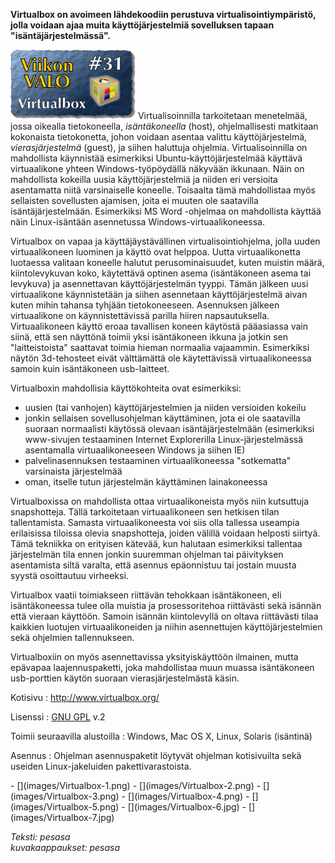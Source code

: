 <!--
Title: Virtualbox
Week: 1x31
Number: 31
Date: 2011/07/31
Pageimage: valo31-Virtualbox.png
Tags: Windows,Mac OS X,Linux,Solaris,Virtualisointi,Järjestelmä
-->

**Virtualbox on avoimeen lähdekoodiin perustuva virtualisointiympäristö,
jolla voidaan ajaa muita käyttöjärjestelmiä sovelluksen tapaan
"isäntäjärjestelmässä".**

![](images/valo31-Virtualbox.png "fig:valo31-Virtualbox.png") Virtualisoinnilla
tarkoitetaan menetelmää, jossa oikealla tietokoneella, *isäntäkoneella*
(host), ohjelmallisesti matkitaan kokonaista tietokonetta, johon voidaan
asentaa valittu käyttöjärjestelmä, *vierasjärjestelmä* (guest), ja
siihen haluttuja ohjelmia. Virtualisoinnilla on mahdollista käynnistää
esimerkiksi Ubuntu-käyttöjärjestelmää käyttävä virtuaalikone yhteen
Windows-työpöydällä näkyvään ikkunaan. Näin on mahdollista kokeilla
uusia käyttöjärjestelmiä ja niiden eri versioita asentamatta niitä
varsinaiselle koneelle. Toisaalta tämä mahdollistaa myös sellaisten
sovellusten ajamisen, joita ei muuten ole saatavilla
isäntäjärjestelmään. Esimerkiksi MS Word -ohjelmaa on mahdollista
käyttää näin Linux-isäntään asennetussa Windows-virtuaalikoneessa.

Virtualbox on vapaa ja käyttäjäystävällinen virtualisointiohjelma, jolla
uuden virtuaalikoneen luominen ja käyttö ovat helppoa. Uutta
virtuaalikonetta luotaessa valitaan koneelle halutut perusominaisuudet,
kuten muistin määrä, kiintolevykuvan koko, käytettävä optinen asema
(isäntäkoneen asema tai levykuva) ja asennettavan käyttöjärjestelmän
tyyppi. Tämän jälkeen uusi virtuaalikone käynnistetään ja siihen
asennetaan käyttöjärjestelmä aivan kuten mihin tahansa tyhjään
tietokoneeseen. Asennuksen jälkeen virtuaalikone on käynnistettävissä
parilla hiiren napsautuksella. Virtuaalikoneen käyttö eroaa tavallisen
koneen käytöstä pääasiassa vain siinä, että sen näyttönä toimii yksi
isäntäkoneen ikkuna ja jotkin sen "laitteistoista" saattavat toimia
hieman normaalia vajaammin. Esimerkiksi näytön 3d-tehosteet eivät
välttämättä ole käytettävissä virtuaalikoneessa samoin kuin isäntäkoneen
usb-laitteet.

Virtualboxin mahdollisia käyttökohteita ovat esimerkiksi:

-   uusien (tai vanhojen) käyttöjärjestelmien ja niiden versioiden
    kokeilu
-   jonkin sellaisen sovellusohjelman käyttäminen, jota ei ole
    saatavilla suoraan normaalisti käytössä olevaan isäntäjärjestelmään
    (esimerkiksi www-sivujen testaaminen Internet Explorerilla
    Linux-järjestelmässä asentamalla virtuaalikoneeseen Windows ja
    siihen IE)
-   palvelinasennuksen testaaminen virtuaalikoneessa "sotkematta"
    varsinaista järjestelmää
-   oman, itselle tutun järjestelmän käyttäminen lainakoneessa

Virtualboxissa on mahdollista ottaa virtuaalikoneista myös niin
kutsuttuja snapshotteja. Tällä tarkoitetaan virtuaalikoneen sen hetkisen
tilan tallentamista. Samasta virtuaalikoneesta voi siis olla tallessa
useampia erilaisissa tiloissa olevia snapshotteja, joiden välillä
voidaan helposti siirtyä. Tämä tekniikka on erityisen kätevää, kun
halutaan esimerkiksi tallentaa järjestelmän tila ennen jonkin suuremman
ohjelman tai päivityksen asentamista siltä varalta, että asennus
epäonnistuu tai jostain muusta syystä osoittautuu virheeksi.

Virtualbox vaatii toimiakseen riittävän tehokkaan isäntäkoneen, eli
isäntäkoneessa tulee olla muistia ja prosessoritehoa riittävästi sekä
isännän että vieraan käyttöön. Samoin isännän kiintolevyllä on oltava
riittävästi tilaa kaikkien luotujen virtuaalikoneiden ja niihin
asennettujen käyttöjärjestelmien sekä ohjelmien tallennukseen.

Virtualboxiin on myös asennettavissa yksityiskäyttöön ilmainen, mutta
epävapaa laajennuspaketti, joka mahdollistaa muun muassa isäntäkoneen
usb-porttien käytön suoraan vierasjärjestelmästä käsin.

Kotisivu
:   <http://www.virtualbox.org/>

Lisenssi
:   [GNU GPL](GNU_GPL) v.2

Toimii seuraavilla alustoilla
:   Windows, Mac OS X, Linux, Solaris (isäntinä)

Asennus
:   Ohjelman asennuspaketit löytyvät ohjelman kotisivuilta sekä useiden
    Linux-jakeluiden pakettivarastoista.

<div class="psgallery" markdown="1">
-   [](images/Virtualbox-1.png)
-   [](images/Virtualbox-2.png)
-   [](images/Virtualbox-3.png)
-   [](images/Virtualbox-4.png)
-   [](images/Virtualbox-5.png)
-   [](images/Virtualbox-6.jpg)
-   [](images/Virtualbox-7.jpg)
</div>

*Teksti: pesasa* <br />
*kuvakaappaukset: pesasa*
